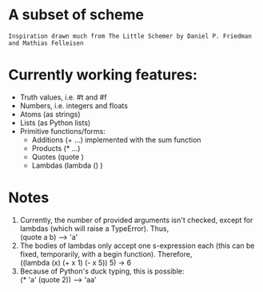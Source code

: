 # A subset of scheme #
    Inspiration drawn much from The Little Schemer by Daniel P. Friedman and Mathias Felleisen

# Currently working features: #
+ Truth values, i.e. #t and #f
+ Numbers, i.e. integers and floats
+ Atoms (as strings)
+ Lists (as Python lists)
+ Primitive functions/forms:
    + Additions (+ <arg1> <arg2> ...) implemented with the sum function
    + Products (\* <arg1> <arg2> ...)
    + Quotes (quote <arg>)
    + Lambdas (lambda (<arglist>) <sexp>)

# Notes #
1. Currently, the number of provided arguments isn't checked, except for lambdas (which will raise a TypeError). Thus,  
    (quote a b) --> 'a'
2. The bodies of lambdas only accept one s-expression each (this can be fixed, temporarily, with a begin function). Therefore,  
    ((lambda (x) (+ x 1) (- x 5)) 5) -> 6
3. Because of Python's duck typing, this is possible:  
    (* 'a' (quote 2)) --> 'aa'
